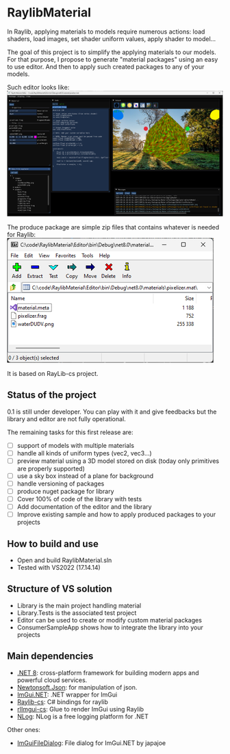# RaylibMaterial

In Raylib, applying materials to models require numerous actions: load shaders, load images, set shader uniform values, apply shader to model...

The goal of this project is to simplify the applying materials to our models. For that purpose, I propose to generate "material packages" using an easy to use editor.
And then to apply such created packages to any of your models.

Such editor looks like:
![image info](./docs/Shader-Editor.png)

The produce package are simple zip files that contains whatever is needed for Raylib:
![image info](./docs/package-content.png)

It is based on RayLib-cs project.

## Status of the project

0.1 is still under developer. You can play with it and give feedbacks but the library and editor are not fully operational.

The remaining tasks for this first release are:
* [ ] support of models with multiple materials
* [ ] handle all kinds of uniform types (vec2, vec3...)
* [ ] preview material using a 3D model stored on disk (today only primitives are properly supported)
* [ ] use a sky box instead of a plane for background
* [ ] handle versioning of packages
* [ ] produce nuget package for library
* [ ] Cover 100% of code of the library with tests
* [ ] Add documentation of the editor and the library
* [ ] Improve existing sample and how to apply produced packages to your projects

## How to build and use

* Open and build RaylibMaterial.sln
* Tested with VS2022 (17.14.14)

## Structure of VS solution

* Library is the main project handling material 
* Library.Tests is the associated test project
* Editor can be used to create or modify custom material packages
* ConsumerSampleApp shows how to integrate the library into your projects

## Main dependencies

* [.NET 8](https://dotnet.microsoft.com/en-us/): cross-platform framework for building modern apps and powerful cloud services.
* [Newtonsoft.Json](https://www.newtonsoft.com/json): for manipulation of json.
* [ImGui.NET](https://github.com/ImGuiNET/ImGui.NET): .NET wrapper for ImGui
* [Raylib-cs](https://github.com/raylib-cs/raylib-cs): C# bindings for raylib
* [rlImgui-cs](https://github.com/raylib-extras/rlImGui-cs): Glue to render ImGui using Raylib
* [NLog](https://github.com/NLog/NLog): NLog is a free logging platform for .NET

Other ones:
* [ImGuiFileDialog](https://github.com/japajoe/ImGuiFileDialog): File dialog for ImGui.NET by japajoe
